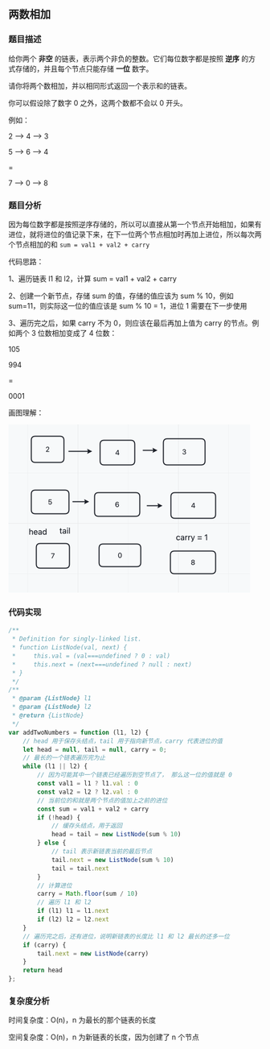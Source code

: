 ## 两数相加

### 题目描述

给你两个 **非空** 的链表，表示两个非负的整数。它们每位数字都是按照 **逆序** 的方式存储的，并且每个节点只能存储 **一位** 数字。

请你将两个数相加，并以相同形式返回一个表示和的链表。

你可以假设除了数字 0 之外，这两个数都不会以 0 开头。

例如：

2 --> 4 --> 3

5 --> 6 --> 4

=

7 --> 0 --> 8



### 题目分析

因为每位数字都是按照逆序存储的，所以可以直接从第一个节点开始相加，如果有进位，就将进位的值记录下来，在下一位两个节点相加时再加上进位，所以每次两个节点相加的和 `sum = val1 + val2 + carry`

代码思路：

1、遍历链表 l1 和 l2，计算 sum = val1 + val2 + carry

2、创建一个新节点，存储 sum 的值，存储的值应该为 sum % 10，例如 sum=11，则实际这一位的值应该是 sum % 10 = 1，进位 1 需要在下一步使用

3、遍历完之后，如果 carry 不为 0，则应该在最后再加上值为 carry 的节点。例如两个 3 位数相加变成了 4 位数：

105

994

=

0001

画图理解：

<img src="readme.assets/image-20220320002220825.png" alt="image-20220320002220825" style="zoom:50%;" />



### 代码实现

```js
/**
 * Definition for singly-linked list.
 * function ListNode(val, next) {
 *     this.val = (val===undefined ? 0 : val)
 *     this.next = (next===undefined ? null : next)
 * }
 */
/**
 * @param {ListNode} l1
 * @param {ListNode} l2
 * @return {ListNode}
 */
var addTwoNumbers = function (l1, l2) {
    // head 用于保存头结点，tail 用于指向新节点，carry 代表进位的值
    let head = null, tail = null, carry = 0;
    // 最长的一个链表遍历完为止
    while (l1 || l2) {
        // 因为可能其中一个链表已经遍历到空节点了， 那么这一位的值就是 0
        const val1 = l1 ? l1.val : 0
        const val2 = l2 ? l2.val : 0
        // 当前位的和就是两个节点的值加上之前的进位
        const sum = val1 + val2 + carry
        if (!head) {
            // 缓存头结点，用于返回
            head = tail = new ListNode(sum % 10)
        } else {
            // tail 表示新链表当前的最后节点
            tail.next = new ListNode(sum % 10)
            tail = tail.next
        }
        // 计算进位
        carry = Math.floor(sum / 10)
        // 遍历 l1 和 l2
        if (l1) l1 = l1.next
        if (l2) l2 = l2.next
    }
    // 遍历完之后，还有进位，说明新链表的长度比 l1 和 l2 最长的还多一位
    if (carry) {
        tail.next = new ListNode(carry)
    }
    return head
};
```



### 复杂度分析

时间复杂度：O(n)，n 为最长的那个链表的长度 

空间复杂度：O(n)，n 为新链表的长度，因为创建了 n 个节点





